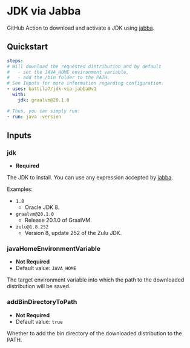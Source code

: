# JDK via Jabba

GitHub Action to download and activate a JDK using [jabba](https://github.com/shyiko/jabba).

## Quickstart

~~~~yml
steps:
# Will download the requested distribution and by default
#   - set the JAVA_HOME environment variable,
#   - add the /bin folder to the PATH.
# See Inputs for more information regarding configuration.
- uses: battila7/jdk-via-jabba@v1
  with:
    jdk: graalvm@20.1.0

# Thus, you can simply run:
- run: java -version
~~~~

## Inputs

### jdk

  * **Required**

The JDK to install. You can use any expression accepted by [jabba](https://github.com/shyiko/jabba).

Examples:

  * `1.8`
    * Oracle JDK 8.
  * `graalvm@20.1.0`
    * Release 20.1.0 of GraalVM.
  * `zulu@1.8.252`
    * Version 8, update 252 of the Zulu JDK.

### javaHomeEnvironmentVariable

  * **Not Required**
  * Default value: `JAVA_HOME`

The target environment variable into which the path to the downloaded distribution will be saved.

### addBinDirectoryToPath
  
  * **Not Required**
  * Default value: `true`

Whether to add the bin directory of the downloaded distribution to the PATH.
